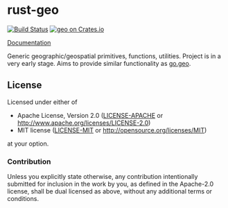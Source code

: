 # rust-geo

[![Build Status](https://travis-ci.org/georust/rust-geo.svg?branch=master)](https://travis-ci.org/georust/rust-geo)
[![geo on Crates.io](https://meritbadge.herokuapp.com/geo)](https://crates.io/crates/geo)

[Documentation](https://docs.rs/geo)

Generic geographic/geospatial primitives, functions, utilities. Project is in a very early stage. Aims to provide similar functionality as [go.geo](https://github.com/paulmach/go.geo).

## License

Licensed under either of

 * Apache License, Version 2.0 ([LICENSE-APACHE](LICENSE-APACHE) or http://www.apache.org/licenses/LICENSE-2.0)
 * MIT license ([LICENSE-MIT](LICENSE-MIT) or http://opensource.org/licenses/MIT)

at your option.

### Contribution

Unless you explicitly state otherwise, any contribution intentionally submitted
for inclusion in the work by you, as defined in the Apache-2.0 license, shall be dual licensed as above, without any
additional terms or conditions.

